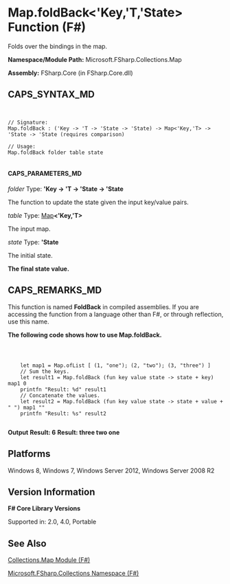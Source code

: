 # Map.foldBack<'Key,'T,'State> Function (F#)

Folds over the bindings in the map.

**Namespace/Module Path:** Microsoft.FSharp.Collections.Map

**Assembly:** FSharp.Core (in FSharp.Core.dll)


## CAPS_SYNTAX_MD



```


// Signature:
Map.foldBack : ('Key -> 'T -> 'State -> 'State) -> Map<'Key,'T> -> 'State -> 'State (requires comparison)

// Usage:
Map.foldBack folder table state


```



#### CAPS_PARAMETERS_MD
*folder*
Type: **'Key -&gt; 'T -&gt; 'State -&gt; 'State**


The function to update the state given the input key/value pairs.


*table*
Type: [Map](http://msdn.microsoft.com/en-us/library/975316ea-55e3-4987-9994-90897ad45664)**&lt;'Key,'T&gt;**


The input map.


*state*
Type: **'State**


The initial state.



**The final state value.**
## CAPS_REMARKS_MD
This function is named **FoldBack** in compiled assemblies. If you are accessing the function from a language other than F#, or through reflection, use this name.

**The following code shows how to use Map.foldBack.**


```



    let map1 = Map.ofList [ (1, "one"); (2, "two"); (3, "three") ]
    // Sum the keys.
    let result1 = Map.foldBack (fun key value state -> state + key) map1 0
    printfn "Result: %d" result1
    // Concatenate the values.
    let result2 = Map.foldBack (fun key value state -> state + value + " ") map1 ""
    printfn "Result: %s" result2 


```



**Output**
**Result: 6**
**Result: three two one**
## Platforms
Windows 8, Windows 7, Windows Server 2012, Windows Server 2008 R2


## Version Information
**F# Core Library Versions**

Supported in: 2.0, 4.0, Portable




## See Also
[Collections.Map Module &#40;F&#35;&#41;](Collections.Map+Module+%28F%23%29.md)

[Microsoft.FSharp.Collections Namespace &#40;F&#35;&#41;](Microsoft.FSharp.Collections+Namespace+%28F%23%29.md)

